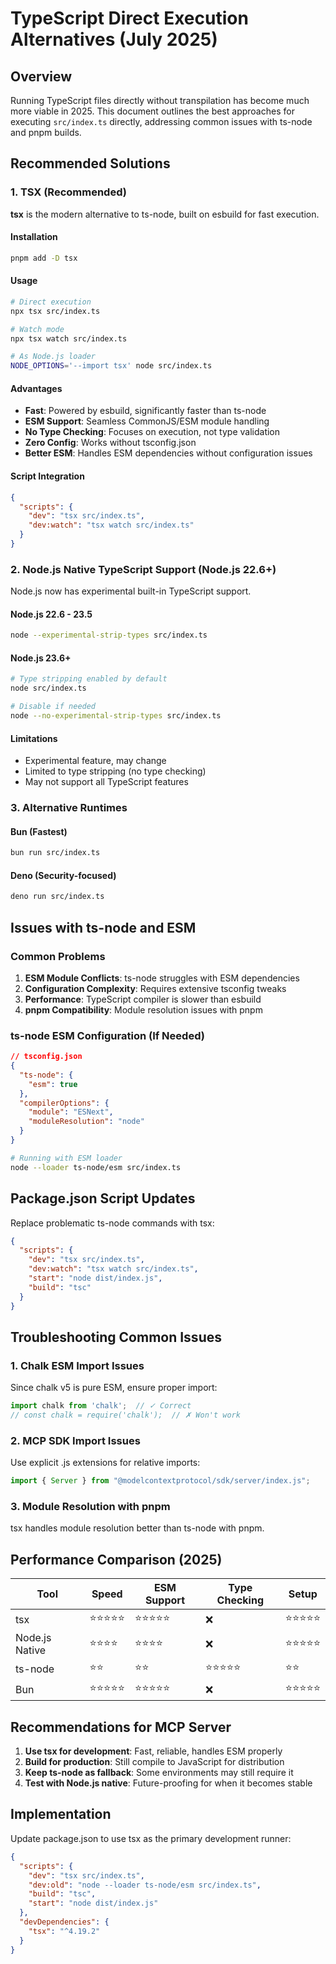 # TypeScript Direct Execution Alternatives (July 2025)

## Overview

Running TypeScript files directly without transpilation has become much more viable in 2025. This document outlines the best approaches for executing `src/index.ts` directly, addressing common issues with ts-node and pnpm builds.

## Recommended Solutions

### 1. TSX (Recommended)

**tsx** is the modern alternative to ts-node, built on esbuild for fast execution.

#### Installation
```bash
pnpm add -D tsx
```

#### Usage
```bash
# Direct execution
npx tsx src/index.ts

# Watch mode
npx tsx watch src/index.ts

# As Node.js loader
NODE_OPTIONS='--import tsx' node src/index.ts
```

#### Advantages
- **Fast**: Powered by esbuild, significantly faster than ts-node
- **ESM Support**: Seamless CommonJS/ESM module handling
- **No Type Checking**: Focuses on execution, not type validation
- **Zero Config**: Works without tsconfig.json
- **Better ESM**: Handles ESM dependencies without configuration issues

#### Script Integration
```json
{
  "scripts": {
    "dev": "tsx src/index.ts",
    "dev:watch": "tsx watch src/index.ts"
  }
}
```

### 2. Node.js Native TypeScript Support (Node.js 22.6+)

Node.js now has experimental built-in TypeScript support.

#### Node.js 22.6 - 23.5
```bash
node --experimental-strip-types src/index.ts
```

#### Node.js 23.6+
```bash
# Type stripping enabled by default
node src/index.ts

# Disable if needed
node --no-experimental-strip-types src/index.ts
```

#### Limitations
- Experimental feature, may change
- Limited to type stripping (no type checking)
- May not support all TypeScript features

### 3. Alternative Runtimes

#### Bun (Fastest)
```bash
bun run src/index.ts
```

#### Deno (Security-focused)
```bash
deno run src/index.ts
```

## Issues with ts-node and ESM

### Common Problems
1. **ESM Module Conflicts**: ts-node struggles with ESM dependencies
2. **Configuration Complexity**: Requires extensive tsconfig tweaks
3. **Performance**: TypeScript compiler is slower than esbuild
4. **pnpm Compatibility**: Module resolution issues with pnpm

### ts-node ESM Configuration (If Needed)
```json
// tsconfig.json
{
  "ts-node": {
    "esm": true
  },
  "compilerOptions": {
    "module": "ESNext",
    "moduleResolution": "node"
  }
}
```

```bash
# Running with ESM loader
node --loader ts-node/esm src/index.ts
```

## Package.json Script Updates

Replace problematic ts-node commands with tsx:

```json
{
  "scripts": {
    "dev": "tsx src/index.ts",
    "dev:watch": "tsx watch src/index.ts",
    "start": "node dist/index.js",
    "build": "tsc"
  }
}
```

## Troubleshooting Common Issues

### 1. Chalk ESM Import Issues
Since chalk v5 is pure ESM, ensure proper import:
```typescript
import chalk from 'chalk';  // ✓ Correct
// const chalk = require('chalk');  // ✗ Won't work
```

### 2. MCP SDK Import Issues
Use explicit .js extensions for relative imports:
```typescript
import { Server } from "@modelcontextprotocol/sdk/server/index.js";
```

### 3. Module Resolution with pnpm
tsx handles module resolution better than ts-node with pnpm.

## Performance Comparison (2025)

| Tool | Speed | ESM Support | Type Checking | Setup |
|------|-------|-------------|---------------|-------|
| tsx | ⭐⭐⭐⭐⭐ | ⭐⭐⭐⭐⭐ | ❌ | ⭐⭐⭐⭐⭐ |
| Node.js Native | ⭐⭐⭐⭐ | ⭐⭐⭐⭐ | ❌ | ⭐⭐⭐⭐⭐ |
| ts-node | ⭐⭐ | ⭐⭐ | ⭐⭐⭐⭐⭐ | ⭐⭐ |
| Bun | ⭐⭐⭐⭐⭐ | ⭐⭐⭐⭐⭐ | ❌ | ⭐⭐⭐⭐⭐ |

## Recommendations for MCP Server

1. **Use tsx for development**: Fast, reliable, handles ESM properly
2. **Build for production**: Still compile to JavaScript for distribution
3. **Keep ts-node as fallback**: Some environments may still require it
4. **Test with Node.js native**: Future-proofing for when it becomes stable

## Implementation

Update package.json to use tsx as the primary development runner:

```json
{
  "scripts": {
    "dev": "tsx src/index.ts",
    "dev:old": "node --loader ts-node/esm src/index.ts",
    "build": "tsc",
    "start": "node dist/index.js"
  },
  "devDependencies": {
    "tsx": "^4.19.2"
  }
}
```